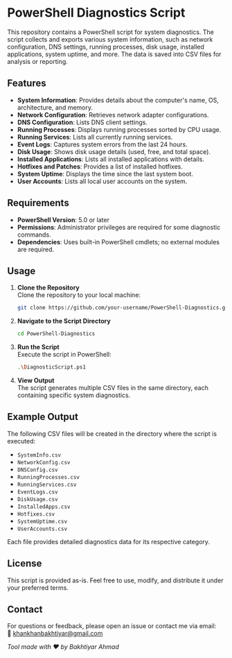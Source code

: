 # PowerShell Diagnostics Script

This repository contains a PowerShell script for system diagnostics. The script collects and exports various system information, such as network configuration, DNS settings, running processes, disk usage, installed applications, system uptime, and more. The data is saved into CSV files for analysis or reporting.

## Features

- **System Information**: Provides details about the computer's name, OS, architecture, and memory.
- **Network Configuration**: Retrieves network adapter configurations.
- **DNS Configuration**: Lists DNS client settings.
- **Running Processes**: Displays running processes sorted by CPU usage.
- **Running Services**: Lists all currently running services.
- **Event Logs**: Captures system errors from the last 24 hours.
- **Disk Usage**: Shows disk usage details (used, free, and total space).
- **Installed Applications**: Lists all installed applications with details.
- **Hotfixes and Patches**: Provides a list of installed hotfixes.
- **System Uptime**: Displays the time since the last system boot.
- **User Accounts**: Lists all local user accounts on the system.

## Requirements

- **PowerShell Version**: 5.0 or later
- **Permissions**: Administrator privileges are required for some diagnostic commands.
- **Dependencies**: Uses built-in PowerShell cmdlets; no external modules are required.

## Usage

1. **Clone the Repository**  
   Clone the repository to your local machine:
   ```bash
   git clone https://github.com/your-username/PowerShell-Diagnostics.git
   ```

2. **Navigate to the Script Directory**  
   ```bash
   cd PowerShell-Diagnostics
   ```

3. **Run the Script**  
   Execute the script in PowerShell:
   ```bash
   .\DiagnosticScript.ps1
   ```

4. **View Output**  
   The script generates multiple CSV files in the same directory, each containing specific system diagnostics.

## Example Output

The following CSV files will be created in the directory where the script is executed:

- `SystemInfo.csv`
- `NetworkConfig.csv`
- `DNSConfig.csv`
- `RunningProcesses.csv`
- `RunningServices.csv`
- `EventLogs.csv`
- `DiskUsage.csv`
- `InstalledApps.csv`
- `Hotfixes.csv`
- `SystemUptime.csv`
- `UserAccounts.csv`

Each file provides detailed diagnostics data for its respective category.

## License

This script is provided as-is. Feel free to use, modify, and distribute it under your preferred terms.

## Contact

For questions or feedback, please open an issue or contact me via email:  
📧 [khankhanbakhtiyar@gmail.com](mailto:khankhanbakhtiyar@gmail.com)


*Tool made with ❤️ by Bakhtiyar Ahmad*

